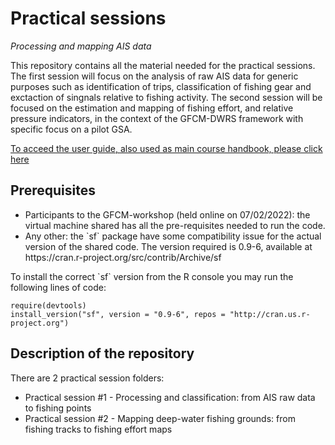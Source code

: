 # Practical sessions

<i>Processing and mapping AIS data </i>

This repository contains all the material needed for the practical sessions. The first session will focus on the analysis of raw AIS data for generic purposes such as identification of trips, classification of fishing gear and exctaction of singnals relative to fishing activity. The second session will be focused on the estimation and mapping of fishing effort, and relative pressure indicators, in the context of the GFCM-DWRS framework with specific focus on a pilot GSA.

[To acceed the user guide, also used as main course handbook, please click here](https://irbimmaps.github.io/dwrs_workshop_2022/index.html)

## Prerequisites

 <ul>
  <li>Participants to the GFCM-workshop (held online on 07/02/2022): the virtual machine shared has all the pre-requisites needed to run the code.</li>
  <li>Any other: the `sf` package have some compatibility issue for the actual version of the shared code. The version required is 0.9-6, available at https://cran.r-project.org/src/contrib/Archive/sf </li>
</ul> 
 To install the correct `sf` version from the R console you may run the following lines of code:
 
```
require(devtools)
install_version("sf", version = "0.9-6", repos = "http://cran.us.r-project.org")
```

## Description of the repository

There are 2 practical session folders:

 <ul>
  <li>Practical session #1 - Processing and classification: from AIS raw data to fishing points</li>
  <li>Practical session #2 - Mapping deep-water fishing grounds: from fishing tracks to fishing effort maps</li>
</ul> 
